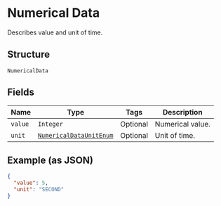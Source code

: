 
# Numerical Data

Describes value and unit of time.

## Structure

`NumericalData`

## Fields

| Name | Type | Tags | Description |
|  --- | --- | --- | --- |
| `value` | `Integer` | Optional | Numerical value. |
| `unit` | [`NumericalDataUnitEnum`](../../doc/models/numerical-data-unit-enum.md) | Optional | Unit of time. |

## Example (as JSON)

```json
{
  "value": 5,
  "unit": "SECOND"
}
```

